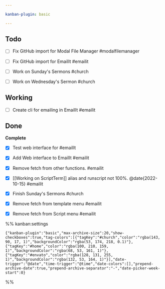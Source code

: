 ```yaml
---

kanban-plugin: basic

---
```


## Todo

- [ ] Fix GitHub import for  Modal File Manager #modalfilemanager
- [ ] Fix GitHub import for EmailIt #emailit
- [ ] Work on Sunday's Sermons #church
- [ ] Work on Wednesday's Sermon #church


## Working

- [ ] Create cli for emailing in EmailIt #emailit


## Done

**Complete**
- [x] Test web interface for #emailIt
- [x] Add Web interface to EmailIt #emailit
- [x] Remove fetch from other functions. #emailit
- [x] [[Working on ScriptTerm]] alias and runscript not 100%. @date{2022-10-15} #emailit
- [x] Finish Sunday's Sermons #church
- [x] Remove fetch from template menu #emailit
- [x] Remove fetch from Script menu #emailit




%% kanban:settings
```
{"kanban-plugin":"basic","max-archive-size":20,"show-checkboxes":true,"tag-colors":[{"tagKey":"#church","color":"rgba(143, 90, 17, 1)","backgroundColor":"rgba(53, 174, 218, 0.1)"},{"tagKey":"#home","color":"rgba(100, 210, 159, 1)","backgroundColor":"rgba(68, 53, 161, 1)"},{"tagKey":"#envato","color":"rgba(128, 131, 255, 1)","backgroundColor":"rgba(132, 53, 164, 1)"}],"date-trigger":"@date","time-trigger":"@time","date-colors":[],"prepend-archive-date":true,"prepend-archive-separator":"-","date-picker-week-start":0}
```
%%